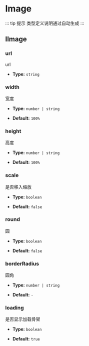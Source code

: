 # Image  

 ::: tip 提示
类型定义说明通过自动生成
:::

## IImage 



### url
url


- **Type:** `string`


### width
宽度


- **Type:** `number | string`


- **Default:** `100%`

### height
高度


- **Type:** `number | string`


- **Default:** `100%`

### scale
是否移入缩放


- **Type:** `boolean`


- **Default:** `false`

### round
圆


- **Type:** `boolean`


- **Default:** `false`

### borderRadius
圆角


- **Type:** `number | string`


- **Default:** `-`

### loading
是否显示加载骨架


- **Type:** `boolean`


- **Default:** `true`